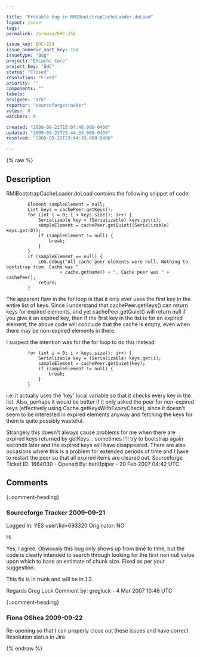```yaml
---

title: "Probable bug in RMIBootstrapCacheLoader.doLoad"
layout: issue
tags: 
permalink: /browse/EHC-154

issue_key: EHC-154
issue_numeric_sort_key: 154
issuetype: "Bug"
project: "Ehcache Core"
project_key: "EHC"
status: "Closed"
resolution: "Fixed"
priority: ""
components: ""
labels: 
assignee: "drb"
reporter: "sourceforgetracker"
votes:  0
watchers: 0

created: "2009-09-21T15:07:48.000-0400"
updated: "2009-09-22T23:44:33.000-0400"
resolved: "2009-09-22T23:44:33.000-0400"

---
```




{% raw %}



## Description

<div markdown="1" class="description">

RMIBootstrapCacheLoader.doLoad contains the following snippet of code:

            Element sampleElement = null;
            List keys = cachePeer.getKeys();
            for (int i = 0; i < keys.size(); i++) {
                Serializable key = (Serializable) keys.get(i);
                sampleElement = cachePeer.getQuiet((Serializable) keys.get(0));
                if (sampleElement != null) {
                    break;
                }
            }
            if (sampleElement == null) {
                LOG.debug("All cache peer elements were null. Nothing to bootstrap from. Cache was "
                        + cache.getName() + ". Cache peer was " + cachePeer);
                return;
            }

The apparent flaw in the for loop is that it only ever uses the first key in the entire list of keys.  Since I understand that cachePeer.getKeys() can return keys for expired elements, and yet cachePeer.getQuiet() will return null if you give it an expired key, then if the first key in the list is for an expired element, the above code will conclude that the cache is empty, even when there may be non-expired elements in there.

I suspect the intention was for the for loop to do this instead:

            for (int i = 0; i < keys.size(); i++) {
                Serializable key = (Serializable) keys.get(i);
                sampleElement = cachePeer.getQuiet(key);
                if (sampleElement != null) {
                    break;
                }
            }

i.e. it actually uses the 'key' local variable so that it checks every key in the list.  Also, perhaps it would be better if it only asked the peer for non-expired keys (effectively using Cache.getKeysWithExpiryCheck), since it doesn't seem to be interested in expired elements anyway and fetching the keys for them is quite possibly wasteful.

Strangely this doesn't always cause problems for me when there are expired keys returned by getKeys... sometimes I'll try to bootstrap again seconds later and the expired keys will have disappeared.  There are also occasions where this is a problem for extended periods of time and I have to restart the peer so that all expired items are cleared out.
Sourceforge Ticket ID: 1664030 - Opened By: ben\1piper - 20 Feb 2007 04:42 UTC

</div>

## Comments


{:.comment-heading}
### **Sourceforge Tracker** <span class="date">2009-09-21</span>

<div markdown="1" class="comment">

Logged In: YES 
user\1id=693320
Originator: NO

Hi

Yes, I agree. Obviously this bug only shows up from time to time, but the code is clearly intended to search through looking for the first non null value upon which to base an estimate of chunk size. Fixed as per your suggestion.

This fix is in trunk and will be in 1.3.

Regards
Greg Luck
Comment by: gregluck - 4 Mar 2007 10:48 UTC

</div>


{:.comment-heading}
### **Fiona OShea** <span class="date">2009-09-22</span>

<div markdown="1" class="comment">

Re-opening so that I can properly close out these issues and have correct Resolution status in Jira

</div>



{% endraw %}
